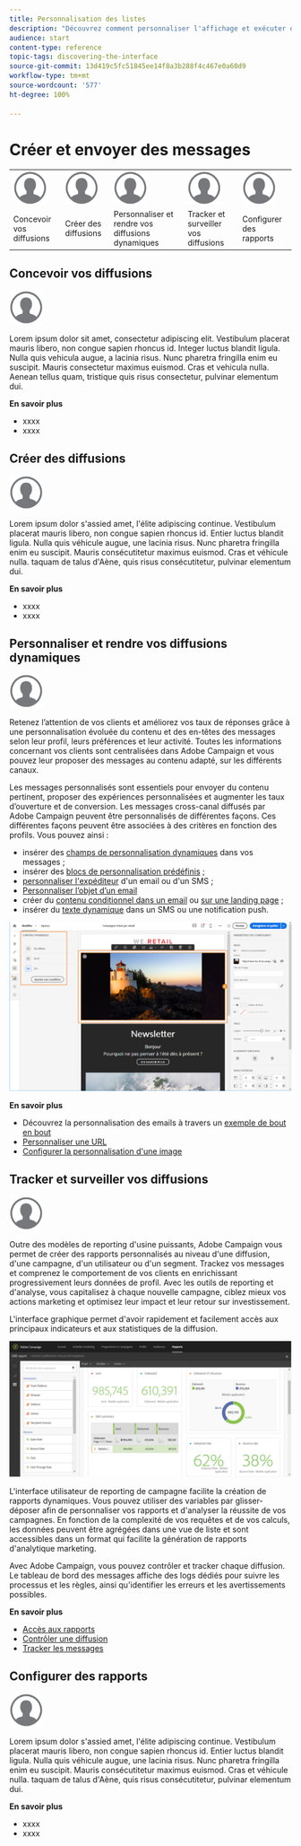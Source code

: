 ```yaml
---
title: Personnalisation des listes
description: "Découvrez comment personnaliser l'affichage et exécuter des actions sur les écrans de type Liste dans Adobe\_Campaign\_Standard\_: tri, filtrage, suppression ou duplication d'éléments. Les écrans de type Liste affichent les éléments d'une ou plusieurs ressources données."
audience: start
content-type: reference
topic-tags: discovering-the-interface
source-git-commit: 13d419c5fc51845ee14f8a3b288f4c467e0a60d9
workflow-type: tm+mt
source-wordcount: '577'
ht-degree: 100%

---
```



# Créer et envoyer des messages 

<table>
<tr>
    <td valign="top">
        <a href="../../start/using/work-with-audiences.md"><img width="60px" alt="conditions" src="assets/icon_profile.svg"/></a>
    </td>
    <td valign="top">
        <a href="../../api/using/creating-a-service.md"><img width="60px" alt="conditions" src="assets/icon_profile.svg"/></a>
    </td>
    <td valign="top">
        <a href="../../api/using/interacting-with-custom-resources.md"><img width="60px" alt="conditions" src="assets/icon_profile.svg"/></a>
    </td>
    <td valign="top">
        <a href="../../api/using/interacting-with-marketing-history.md"><img width="60px" alt="conditions" src="assets/icon_profile.svg"/></a>
    </td>
    <td valign="top">
        <a href="../../api/using/interacting-with-marketing-history.md"><img width="60px" alt="conditions" src="assets/icon_profile.svg"/></a>
    </td>
</tr>
<tr>
<td>Concevoir vos diffusions</td>
<td>Créer des diffusions</td>
<td>Personnaliser et rendre vos diffusions dynamiques</td>
<td>Tracker et surveiller vos diffusions</td>
<td>Configurer des rapports</td>
</tr>
</table>

## Concevoir vos diffusions

<img width="60px" alt="conditions" src="assets/icon_profile.svg"/>

Lorem ipsum dolor sit amet, consectetur adipiscing elit. Vestibulum placerat mauris libero, non congue sapien rhoncus id. Integer luctus blandit ligula. Nulla quis vehicula augue, a lacinia risus. Nunc pharetra fringilla enim eu suscipit. Mauris consectetur maximus euismod. Cras et vehicula nulla. Aenean tellus quam, tristique quis risus consectetur, pulvinar elementum dui.

**En savoir plus**

* xxxx
* xxxx

## Créer des diffusions

<img width="60px" alt="conditions" src="assets/icon_profile.svg"/>

Lorem ipsum dolor s&#39;assied amet, l&#39;élite adipiscing continue. Vestibulum placerat mauris libero, non congue sapien rhoncus id. Entier luctus blandit ligula. Nulla quis véhicule augue, une lacinia risus. Nunc pharetra fringilla enim eu suscipit. Mauris consécutitetur maximus euismod. Cras et véhicule nulla. taquam de talus d&#39;Aène, quis risus consécutitetur, pulvinar elementum dui.

**En savoir plus**

* xxxx
* xxxx

## Personnaliser et rendre vos diffusions dynamiques

<img width="60px" alt="conditions" src="assets/icon_profile.svg"/>

Retenez l’attention de vos clients et améliorez vos taux de réponses grâce à une personnalisation évoluée du contenu et des en-têtes des messages selon leur profil, leurs préférences et leur activité. Toutes les informations concernant vos clients sont centralisées dans Adobe Campaign et vous pouvez leur proposer des messages au contenu adapté, sur les différents canaux.

Les messages personnalisés sont essentiels pour envoyer du contenu pertinent, proposer des expériences personnalisées et augmenter les taux d’ouverture et de conversion. Les messages cross-canal diffusés par Adobe Campaign peuvent être personnalisés de différentes façons. Ces différentes façons peuvent être associées à des critères en fonction des profils. Vous pouvez ainsi :

* insérer des [champs de personnalisation dynamiques](../../designing/using/personalization.md#inserting-a-personalization-field) dans vos messages ;
* insérer des [blocs de personnalisation prédéfinis](../../designing/using/personalization.md#adding-a-content-block) ;
* [personnaliser l&#39;expéditeur](../../designing/using/subject-line.md) d&#39;un email ou d&#39;un SMS ;
* [Personnaliser l’objet d’un email](../../designing/using/subject-line.md)
* créer du [contenu conditionnel dans un email](../../designing/using/personalization.md#defining-dynamic-content-in-an-email) ou [sur une landing page](../../channels/using/designing-a-landing-page.md#defining-dynamic-content-in-a-landing-page) ;
* insérer du [texte dynamique](../../channels/using/defining-dynamic-text.md) dans un SMS ou une notification push.

![](assets/delivery_content_43.png)

**En savoir plus**

* Découvrez la personnalisation des emails à travers un [exemple de bout en bout](../../designing/using/personalization.md#example-email-personalization)
* [Personnaliser une URL](../../designing/using/personalization.md#personalizing-urls)
* [Configurer la personnalisation d&#39;une image](../../designing/using/personalization.md#personalizing-an-image-source)

## Tracker et surveiller vos diffusions

<img width="60px" alt="conditions" src="assets/icon_profile.svg"/>

Outre des modèles de reporting d&#39;usine puissants, Adobe Campaign vous permet de créer des rapports personnalisés au niveau d&#39;une diffusion, d&#39;une campagne, d&#39;un utilisateur ou d&#39;un segment. Trackez vos messages et comprenez le comportement de vos clients en enrichissant progressivement leurs données de profil. Avec les outils de reporting et d&#39;analyse, vous capitalisez à chaque nouvelle campagne, ciblez mieux vos actions marketing et optimisez leur impact et leur retour sur investissement.

L&#39;interface graphique permet d&#39;avoir rapidement et facilement accès aux principaux indicateurs et aux statistiques de la diffusion.

![](assets/dynamic_report_intro.png)

L&#39;interface utilisateur de reporting de campagne facilite la création de rapports dynamiques. Vous pouvez utiliser des variables par glisser-déposer afin de personnaliser vos rapports et d&#39;analyser la réussite de vos campagnes. En fonction de la complexité de vos requêtes et de vos calculs, les données peuvent être agrégées dans une vue de liste et sont accessibles dans un format qui facilite la génération de rapports d&#39;analytique marketing.

Avec Adobe Campaign, vous pouvez contrôler et tracker chaque diffusion. Le tableau de bord des messages affiche des logs dédiés pour suivre les processus et les règles, ainsi qu&#39;identifier les erreurs et les avertissements possibles.


**En savoir plus**

* [Accès aux rapports](../../reporting/using/about-dynamic-reports.md)
* [Contrôler une diffusion](../../sending/using/monitoring-a-delivery.md)
* [Tracker les messages](../../sending/using/tracking-messages.md)

## Configurer des rapports

<img width="60px" alt="conditions" src="assets/icon_profile.svg"/>

Lorem ipsum dolor s&#39;assied amet, l&#39;élite adipiscing continue. Vestibulum placerat mauris libero, non congue sapien rhoncus id. Entier luctus blandit ligula. Nulla quis véhicule augue, une lacinia risus. Nunc pharetra fringilla enim eu suscipit. Mauris consécutitetur maximus euismod. Cras et véhicule nulla. taquam de talus d&#39;Aène, quis risus consécutitetur, pulvinar elementum dui.

**En savoir plus**

* xxxx
* xxxx
